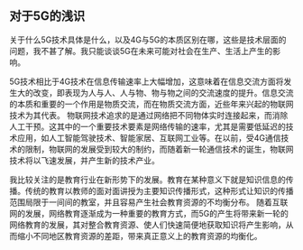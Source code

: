 ## 对于5G的浅识

关于什么5G技术具体是什么，以及4G与5G的本质区别在哪，这些是技术层面的问题，我不甚了解。我只能谈谈5G在未来可能对社会在生产、生活上产生的影响。

5G技术相比于4G技术在信息传输速率上大幅增加，这意味着在信息交流方面将发生大的改变，即表现为人与人、人与物、物与物之间的交流速度的提升。信息交流的本质和重要的一个作用是物质交流，而在物质交流方面，近些年来兴起的物联网技术为其代表。
物联网技术追求的是通过网络把不同物体实时连接起来，而消除人工干预。这其中的一个重要技术要素是网络传输的速率，尤其是需要低延迟的技术应用，如人工智能驾驶技术、智能家居、互联网工业等。在以前，受4G通信技术的限制，物联网的发展受到较大的制约，而随着新一轮通信技术的诞生，物联网技术将以飞速发展，并产生新的技术产业。

我比较关注的是教育行业在新形势下的发展。教育在某种意义下就是知识信息的传播。传统的教育以教师的面对面讲授为主要知识传播形式，这种形式让知识的传播范围局限于一间间的教室，并且容易产生社会教育资源的不均衡分布。
随着互联网的发展，网络教育逐渐成为一种重要的教育方式，而5G的产生将带来新一轮的网络教育的发展，其对整合教育资源、使人们快速简便地获取知识将产生影响，从而缩小不同地区教育资源的差距，带来真正意义上的教育资源的均衡化。